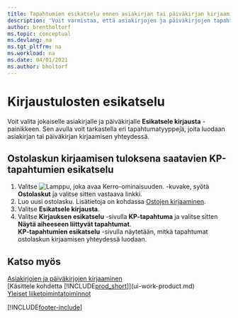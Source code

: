 ```yaml
---
title: Tapahtumien esikatselu ennen asiakirjan tai päiväkirjan kirjaamista
description: 'Voit varmistaa, että asiakirjojen ja päiväkirjojen tapahtumat ovat oikein, ennen kuin kirjaat ne pääkirjanpitoon.'
author: brentholtorf
ms.topic: conceptual
ms.devlang: na
ms.tgt_pltfrm: na
ms.workload: na
ms.date: 04/01/2021
ms.author: bholtorf
---
```

# Kirjaustulosten esikatselu
Voit valita jokaiselle asiakirjalle ja päiväkirjalle **Esikatsele kirjausta** -painikkeen. Sen avulla voit tarkastella eri tapahtumatyyppejä, joita luodaan asiakirjan tai päiväkirjan kirjaamisen yhteydessä.

## Ostolaskun kirjaamisen tuloksena saatavien KP-tapahtumien esikatselu
1. Valitse ![Lamppu, joka avaa Kerro-ominaisuuden.](media/ui-search/search_small.png "Kerro, mitä haluat tehdä") -kuvake, syötä **Ostolaskut** ja valitse sitten vastaava linkki.
2. Luo uusi ostolasku. Lisätietoja on kohdassa [Ostojen kirjaaminen](purchasing-how-record-purchases.md).
3. Valitse **Esikatsele kirjausta**.
4. Valitse **Kirjauksen esikatselu** -sivulla **KP-tapahtuma** ja valitse sitten **Näytä aiheeseen liittyvät tapahtumat**.  
   **KP-tapahtumien esikatselu** -sivulla näytetään, mitkä tapahtumat ostolaskun kirjaamisen yhteydessä luodaan.

## Katso myös
[Asiakirjojen ja päiväkirjojen kirjaaminen](ui-post-documents-journals.md)  
[Käsittele kohdetta [!INCLUDE[prod_short](includes/prod_short.md)]](ui-work-product.md)  
[Yleiset liiketoimintatoiminnot](ui-across-business-areas.md)


[!INCLUDE[footer-include](includes/footer-banner.md)]